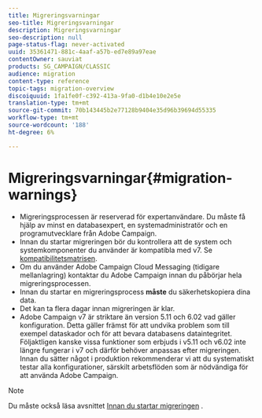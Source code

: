```yaml
---
title: Migreringsvarningar
seo-title: Migreringsvarningar
description: Migreringsvarningar
seo-description: null
page-status-flag: never-activated
uuid: 35361471-881c-4aaf-a57b-ed7e89a97eae
contentOwner: sauviat
products: SG_CAMPAIGN/CLASSIC
audience: migration
content-type: reference
topic-tags: migration-overview
discoiquuid: 1fa1fe0f-c392-413a-9fa0-d1b4e10e2e5e
translation-type: tm+mt
source-git-commit: 70b143445b2e77128b9404e35d96b39694d55335
workflow-type: tm+mt
source-wordcount: '188'
ht-degree: 6%

---
```



# Migreringsvarningar{#migration-warnings}

* Migreringsprocessen är reserverad för expertanvändare. Du måste få hjälp av minst en databasexpert, en systemadministratör och en programutvecklare från Adobe Campaign.
* Innan du startar migreringen bör du kontrollera att de system och systemkomponenter du använder är kompatibla med v7. Se [kompatibilitetsmatrisen](https://helpx.adobe.com/se/campaign/kb/compatibility-matrix.html).
* Om du använder Adobe Campaign Cloud Messaging (tidigare mellanlagring) kontaktar du Adobe Campaign innan du påbörjar hela migreringsprocessen.
* Innan du startar en migreringsprocess **måste** du säkerhetskopiera dina data.
* Det kan ta flera dagar innan migreringen är klar.
* Adobe Campaign v7 är striktare än version 5.11 och 6.02 vad gäller konfiguration. Detta gäller främst för att undvika problem som till exempel dataskador och för att bevara databasens dataintegritet. Följaktligen kanske vissa funktioner som erbjuds i v5.11 och v6.02 inte längre fungerar i v7 och därför behöver anpassas efter migreringen. Innan du sätter något i produktion rekommenderar vi att du systematiskt testar alla konfigurationer, särskilt arbetsflöden som är nödvändiga för att använda Adobe Campaign.

>[!NOTE]
>
>Du måste också läsa avsnittet [Innan du startar migreringen](../../migration/using/before-starting-migration.md) .

